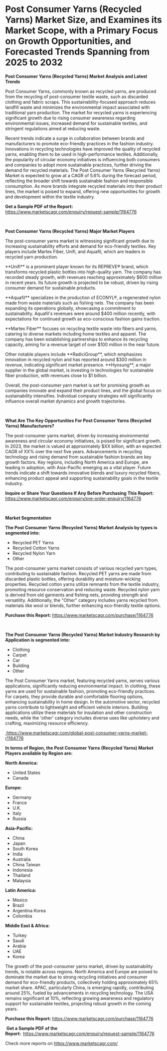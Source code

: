 <p><h1>Post Consumer Yarns (Recycled Yarns) Market Size, and Examines its Market Scope, with a Primary Focus on Growth Opportunities, and Forecasted Trends Spanning from 2025 to 2032</h1></p><p><strong>Post Consumer Yarns (Recycled Yarns) Market Analysis and Latest Trends</strong></p>
<p><p>Post Consumer Yarns, commonly known as recycled yarns, are produced from the recycling of post-consumer textile waste, such as discarded clothing and fabric scraps. This sustainability-focused approach reduces landfill waste and minimizes the environmental impact associated with traditional yarn production. The market for recycled yarns is experiencing significant growth due to rising consumer awareness regarding environmental issues, increased demand for sustainable textiles, and stringent regulations aimed at reducing waste.</p><p>Recent trends indicate a surge in collaboration between brands and manufacturers to promote eco-friendly practices in the fashion industry. Innovations in recycling technologies have improved the quality of recycled yarns, enabling them to be used in high-performance textiles. Additionally, the popularity of circular economy initiatives is influencing both consumers and companies to adopt more sustainable practices, further driving the demand for recycled materials. The Post Consumer Yarns (Recycled Yarns) Market is expected to grow at a CAGR of 5.6% during the forecast period, reflecting the broader shift towards sustainable fashion and responsible consumption. As more brands integrate recycled materials into their product lines, the market is poised to expand, offering new opportunities for growth and development within the textile industry.</p></p>
<p><strong>Get a Sample PDF of the Report:&nbsp;</strong> <a href="https://www.marketscagr.com/enquiry/request-sample/1164776?utm_campaign=2990&utm_medium=2&utm_source=Github&utm_content=ia&utm_term=02042025&utm_id=post-consumer-yarns-recycled-yarns">https://www.marketscagr.com/enquiry/request-sample/1164776</a></p>
<p>&nbsp;</p>
<p><strong>Post Consumer Yarns (Recycled Yarns) Major Market Players</strong></p>
<p><p>The post-consumer yarns market is witnessing significant growth due to increasing sustainability efforts and demand for eco-friendly textiles. Key players include Martex Fiber, Unifi, and Aquafil, which are leaders in recycled yarn production.</p><p>**Unifi** is a prominent player known for its REPREVE® brand, which transforms recycled plastic bottles into high-quality yarn. The company has recorded steady growth, with revenues reaching approximately $600 million in recent years. Its future growth is projected to be robust, driven by rising consumer demand for sustainable products.</p><p>**Aquafil** specializes in the production of ECONYL®, a regenerated nylon made from waste materials such as fishing nets. The company has been expanding its operations globally, showcasing a commitment to sustainability. Aquafil's revenues were around $400 million recently, with expectations for continued growth as eco-conscious fashion gains traction.</p><p>**Martex Fiber** focuses on recycling textile waste into fibers and yarns, catering to diverse markets including home textiles and apparel. The company has been establishing partnerships to enhance its recycling capacity, aiming for a revenue target of over $100 million in the near future.</p><p>Other notable players include **RadiciGroup**, which emphasizes innovation in recycled nylon and has reported around $300 million in revenue, indicating significant market presence. **Hyosung**, a major supplier in the global market, is investing in technologies for sustainable fiber production, with revenues close to $1 billion.</p><p>Overall, the post-consumer yarn market is set for promising growth as companies innovate and expand their product lines, and the global focus on sustainability intensifies. Individual company strategies will significantly influence overall market dynamics and growth trajectories.</p></p>
<p>&nbsp;</p>
<p><strong>What Are The Key Opportunities For Post Consumer Yarns (Recycled Yarns) Manufacturers?</strong></p>
<p><p>The post-consumer yarns market, driven by increasing environmental awareness and circular economy initiatives, is poised for significant growth. In 2023, the market is valued at approximately $XX billion, with an expected CAGR of XX% over the next five years. Advancements in recycling technology and rising demand from sustainable fashion brands are key growth factors. Key regions, including North America and Europe, are leading in adoption, with Asia-Pacific emerging as a vital player. Future trends indicate a shift towards innovative blends and luxury recycled fibers, enhancing product appeal and supporting sustainability goals in the textile industry.</p></p>
<p><strong>Inquire or Share Your Questions If Any Before Purchasing This Report:</strong> <a href="https://www.marketscagr.com/enquiry/pre-order-enquiry/1164776?utm_campaign=2990&utm_medium=2&utm_source=Github&utm_content=ia&utm_term=02042025&utm_id=post-consumer-yarns-recycled-yarns">https://www.marketscagr.com/enquiry/pre-order-enquiry/1164776</a></p>
<p>&nbsp;</p>
<p><strong>Market Segmentation</strong></p>
<p><strong>The Post Consumer Yarns (Recycled Yarns) Market Analysis by types is segmented into:</strong></p>
<p><ul><li>Recycled PET Yarns</li><li>Recycled Cotton Yarns</li><li>Recycled Nylon Yarn</li><li>Other</li></ul></p>
<p><p>The post-consumer yarns market consists of various recycled yarn types, contributing to sustainable fashion. Recycled PET yarns are made from discarded plastic bottles, offering durability and moisture-wicking properties. Recycled cotton yarns utilize remnants from the textile industry, promoting resource conservation and reducing waste. Recycled nylon yarn is derived from old garments and fishing nets, providing strength and versatility. Additionally, the "Other" category includes yarns recycled from materials like wool or blends, further enhancing eco-friendly textile options.</p></p>
<p><strong>Purchase this Report:&nbsp;</strong><a href="https://www.marketscagr.com/purchase/1164776?utm_campaign=2990&utm_medium=2&utm_source=Github&utm_content=ia&utm_term=02042025&utm_id=post-consumer-yarns-recycled-yarns">https://www.marketscagr.com/purchase/1164776</a></p>
<p>&nbsp;</p>
<p><strong>The Post Consumer Yarns (Recycled Yarns) Market Industry Research by Application is segmented into:</strong></p>
<p><ul><li>Clothing</li><li>Carpet</li><li>Car</li><li>Building</li><li>Other</li></ul></p>
<p><p>The Post Consumer Yarns market, featuring recycled yarns, serves various applications, significantly reducing environmental impact. In clothing, these yarns are used for sustainable fashion, promoting eco-friendly practices. For carpets, they provide durable and comfortable flooring options, enhancing sustainability in home design. In the automotive sector, recycled yarns contribute to lightweight and efficient vehicle interiors. Building applications utilize these materials for insulation and other construction needs, while the 'other' category includes diverse uses like upholstery and crafting, maximizing resource efficiency.</p></p>
<p><a href="https://www.marketscagr.com/global-post-consumer-yarns-market-r1164776?utm_campaign=2990&utm_medium=2&utm_source=Github&utm_content=ia&utm_term=02042025&utm_id=post-consumer-yarns-recycled-yarns">&nbsp;https://www.marketscagr.com/global-post-consumer-yarns-market-r1164776</a></p>
<p><strong>In terms of Region, the Post Consumer Yarns (Recycled Yarns) Market Players available by Region are:</strong></p>
<p>
    <p> <strong> North America: </strong>
        <ul>
            <li>United States</li>
            <li>Canada</li>
        </ul>
        </p> 
    <p> <strong> Europe: </strong>
        <ul>
            <li>Germany</li>
            <li>France</li>
            <li>U.K.</li>
            <li>Italy</li>
            <li>Russia</li>
        </ul>
        </p> 
    <p> <strong> Asia-Pacific: </strong>
        <ul>
            <li>China</li>
            <li>Japan</li>
            <li>South Korea</li>
            <li>India</li>
            <li>Australia</li>
            <li>China Taiwan</li>
            <li>Indonesia</li>
            <li>Thailand</li>
            <li>Malaysia</li>
        </ul>
        </p> 
    <p> <strong> Latin America: </strong>
        <ul>
            <li>Mexico</li>
            <li>Brazil</li>
            <li>Argentina Korea</li>
            <li>Colombia</li>
        </ul>
        </p> 
    <p> <strong> Middle East & Africa: </strong>
        <ul>
            <li>Turkey</li>
            <li>Saudi</li>
            <li>Arabia</li>
            <li>UAE</li>
            <li>Korea</li>
        </ul>
    </p>
    </p>
<p><p>The growth of the post-consumer yarns market, driven by sustainability trends, is notable across regions. North America and Europe are poised to dominate the market due to strong recycling initiatives and consumer demand for eco-friendly products, collectively holding approximately 65% market share. APAC, particularly China, is emerging rapidly, contributing around 25%, fueled by advancements in recycling technology. The USA remains significant at 10%, reflecting growing awareness and regulatory support for sustainable textiles, projecting robust growth in the coming years.</p></p>
<p><strong>Purchase this Report: </strong><a href="https://www.marketscagr.com/purchase/1164776?utm_campaign=2990&utm_medium=2&utm_source=Github&utm_content=ia&utm_term=02042025&utm_id=post-consumer-yarns-recycled-yarns">https://www.marketscagr.com/purchase/1164776</a></p>
<p>&nbsp;<strong>Get a Sample PDF of the Report:&nbsp;&nbsp;</strong><a href="https://www.marketscagr.com/enquiry/request-sample/1164776?utm_campaign=2990&utm_medium=2&utm_source=Github&utm_content=ia&utm_term=02042025&utm_id=post-consumer-yarns-recycled-yarns">https://www.marketscagr.com/enquiry/request-sample/1164776</a></p>
<p><strong></strong></p>
<p>Check more reports on <a href="https://www.marketscagr.com/?utm_campaign=2990&utm_medium=2&utm_source=Github&utm_content=ia&utm_term=02042025&utm_id=post-consumer-yarns-recycled-yarns">https://www.marketscagr.com/</a></p>